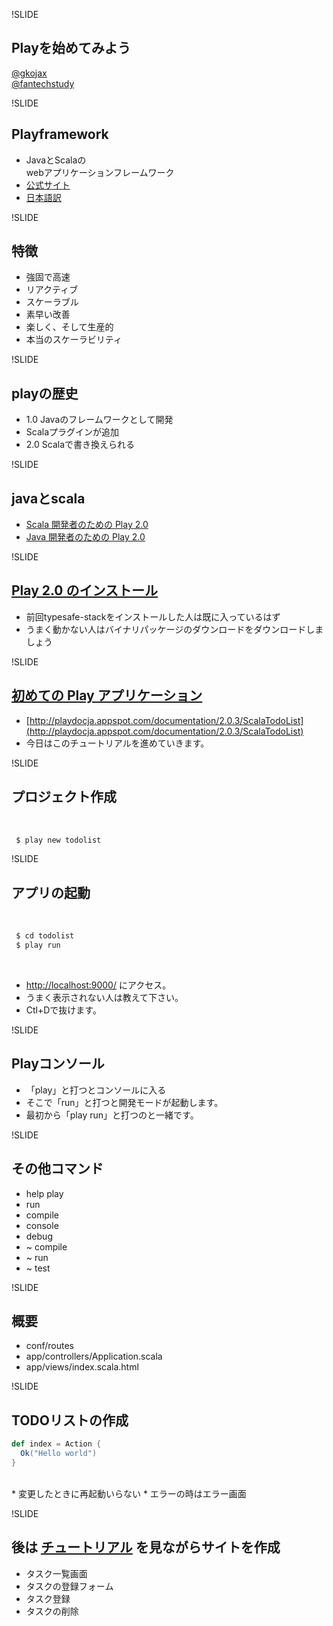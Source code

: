 !SLIDE
## Playを始めてみよう


[@gkojax](https://twitter.com/gkojax)
<br/>
[@fantechstudy](https://twitter.com/fantechstudy)

!SLIDE
## Playframework

* JavaとScalaの<br/>webアプリケーションフレームワーク
* [公式サイト](http://www.playframework.org/)
* [日本語訳](http://playdocja.appspot.com/)

!SLIDE
## 特徴

* 強固で高速
* リアクティブ
* スケーラブル
* 素早い改善
* 楽しく、そして生産的
* 本当のスケーラビリティ

!SLIDE
## playの歴史

* 1.0 Javaのフレームワークとして開発
* Scalaプラグインが追加
* 2.0 Scalaで書き換えられる

!SLIDE
## javaとscala

* [Scala 開発者のための Play 2.0](http://playdocja.appspot.com/documentation/2.0.3/ScalaHome)
* [Java 開発者のための Play 2.0](http://playdocja.appspot.com/documentation/2.0.3/JavaHome)

!SLIDE
## [Play 2.0 のインストール](http://playdocja.appspot.com/documentation/2.0.3/Installing)

* 前回typesafe-stackをインストールした人は既に入っているはず
* うまく動かない人はバイナリパッケージのダウンロードをダウンロードしましょう

!SLIDE
## [初めての Play アプリケーション](http://playdocja.appspot.com/documentation/2.0.3/ScalaTodoList)

* [http://playdocja.appspot.com/documentation/2.0.3/ScalaTodoList](http://playdocja.appspot.com/documentation/2.0.3/ScalaTodoList)
* 今日はこのチュートリアルを進めていきます。

!SLIDE

## プロジェクト作成
<br />

```sh
 $ play new todolist
```

!SLIDE

## アプリの起動
<br />

```sh
 $ cd todolist
 $ play run
```

<br />

* [http://localhost:9000/](http://localhost:9000/) にアクセス。
* うまく表示されない人は教えて下さい。
* Ctl+Dで抜けます。

!SLIDE

## Playコンソール

* 「play」と打つとコンソールに入る
* そこで「run」と打つと開発モードが起動します。
* 最初から「play run」と打つのと一緒です。

!SLIDE

## その他コマンド
* help play
* run
* compile
* console
* debug
* ~ compile
* ~ run
* ~ test

!SLIDE

## 概要

* conf/routes
* app/controllers/Application.scala
* app/views/index.scala.html

!SLIDE

## TODOリストの作成

```scala
def index = Action {
  Ok("Hello world")
}
```

<br/>
* 変更したときに再起動いらない
* エラーの時はエラー画面

!SLIDE

## 後は [チュートリアル](http://playdocja.appspot.com/documentation/2.0.3/ScalaTodoList) を見ながらサイトを作成

* タスク一覧画面
* タスクの登録フォーム
* タスク登録
* タスクの削除

